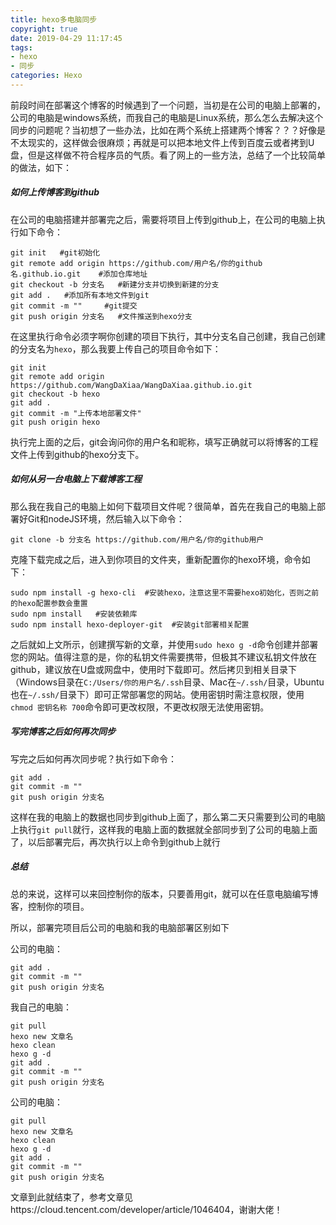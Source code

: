 ```yaml
---
title: hexo多电脑同步
copyright: true
date: 2019-04-29 11:17:45
tags: 
- hexo
- 同步
categories: Hexo
---
```


前段时间在部署这个博客的时候遇到了一个问题，当初是在公司的电脑上部署的，公司的电脑是windows系统，而我自己的电脑是Linux系统，那么怎么去解决这个同步的问题呢？当初想了一些办法，比如在两个系统上搭建两个博客？？？好像是不太现实的，这样做会很麻烦；再就是可以把本地文件上传到百度云或者拷到U盘，但是这样做不符合程序员的气质。看了网上的一些方法，总结了一个比较简单的做法，如下：

<!--more-->

##### 如何上传博客到github

在公司的电脑搭建并部署完之后，需要将项目上传到github上，在公司的电脑上执行如下命令：

```
git init   #git初始化
git remote add origin https://github.com/用户名/你的github名.github.io.git    #添加仓库地址
git checkout -b 分支名   #新建分支并切换到新建的分支
git add .   #添加所有本地文件到git
git commit -m ""     #git提交
git push origin 分支名   #文件推送到hexo分支
```

在这里执行命令必须字啊你创建的项目下执行，其中分支名自己创建，我自己创建的分支名为`hexo`，那么我要上传自己的项目命令如下：

```
git init 
git remote add origin https://github.com/WangDaXiaa/WangDaXiaa.github.io.git
git checkout -b hexo
git add .
git commit -m "上传本地部署文件"
git push origin hexo
```

执行完上面的之后，git会询问你的用户名和昵称，填写正确就可以将博客的工程文件上传到github的hexo分支下。

##### 如何从另一台电脑上下载博客工程

那么我在我自己的电脑上如何下载项目文件呢？很简单，首先在我自己的电脑上部署好Git和nodeJS环境，然后输入以下命令：

```
git clone -b 分支名 https://github.com/用户名/你的github用户
```

克隆下载完成之后，进入到你项目的文件夹，重新配置你的hexo环境，命令如下：

```
sudo npm install -g hexo-cli  #安装hexo，注意这里不需要hexo初始化，否则之前的hexo配置参数会重置
sudo npm install   #安装依赖库
sudo npm install hexo-deployer-git  #安装git部署相关配置
```

之后就如上文所示，创建撰写新的文章，并使用`sudo hexo g -d`命令创建并部署您的网站。值得注意的是，你的私钥文件需要携带，但极其不建议私钥文件放在github，建议放在U盘或网盘中，使用时下载即可。然后拷贝到相关目录下（Windows目录在`C:/Users/你的用户名/.ssh`目录、Mac在`~/.ssh/`目录，Ubuntu也在`~/.ssh/`目录下）即可正常部署您的网站。使用密钥时需注意权限，使用`chmod 密钥名称 700`命令即可更改权限，不更改权限无法使用密钥。

##### 写完博客之后如何再次同步

写完之后如何再次同步呢？执行如下命令：

```
git add .
git commit -m ""
git push origin 分支名
```

这样在我的电脑上的数据也同步到github上面了，那么第二天只需要到公司的电脑上执行`git pull`就行，这样我的电脑上面的数据就全部同步到了公司的电脑上面了，以后部署完后，再次执行以上命令到github上就行

##### 总结

总的来说，这样可以来回控制你的版本，只要善用git，就可以在任意电脑编写博客，控制你的项目。

所以，部署完项目后公司的电脑和我的电脑部署区别如下

公司的电脑：

```
git add .
git commit -m ""
git push origin 分支名
```

我自己的电脑：

```
git pull
hexo new 文章名
hexo clean 
hexo g -d
git add .
git commit -m ""
git push origin 分支名
```

公司的电脑：

```
git pull
hexo new 文章名
hexo clean
hexo g -d
git add .
git commit -m ""
git push origin 分支名
```



文章到此就结束了，参考文章见https://cloud.tencent.com/developer/article/1046404，谢谢大佬！

